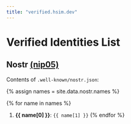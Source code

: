 ```yaml
---
title: "verified.hsim.dev"
---
```

# Verified Identities List

## Nostr [(nip05)](https://metadata.nostr.com/)

Contents of `.well-known/nostr.json`:

{% assign names = site.data.nostr.names %}

{% for name in names %}
1. **{{ name[0] }}**: `{{ name[1] }}`
{% endfor %}



